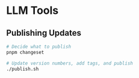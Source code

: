 # LLM Tools

## Publishing Updates

```bash
# Decide what to publish
pnpm changeset

# Update version numbers, add tags, and publish
./publish.sh
```
